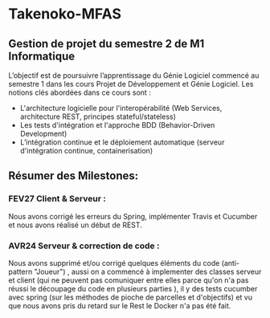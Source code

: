 # Takenoko-MFAS  
  
## Gestion de projet du semestre 2 de M1 Informatique  
  
L’objectif est de poursuivre l’apprentissage du Génie Logiciel commencé au semestre 1 dans les cours Projet de Développement et Génie Logiciel. Les notions clés abordées dans ce cours sont :  
  
 * L'architecture logicielle pour l'interopérabilité (Web Services, architecture REST, principes stateful/stateless)  
 * Les tests d'intégration et l'approche BDD (Behavior-Driven Development)  
 * L’intégration continue et le déploiement automatique (serveur d'intégration continue, containerisation)   
                    
  
## Résumer des Milestones:  
  
### FEV27 Client & Serveur : 
Nous avons corrigé les erreurs du Spring, implémenter Travis 
et Cucumber et nous avons réalisé un début de REST.  
  
### AVR24 Serveur & correction de code : 
Nous avons supprimé et/ou corrigé quelques éléments 
du code (anti-pattern "Joueur") , aussi on a commencé à implementer des classes serveur 
et client (qui ne peuvent pas comuniquer entre elles parce qu'on n'a pas réussi le découpage 
du code en plusieurs parties ), il y des tests cucumber avec spring (sur les méthodes 
de pioche de parcelles et d'objectifs) et vu que nous avons pris du retard sur le Rest le Docker n'a pas été fait.